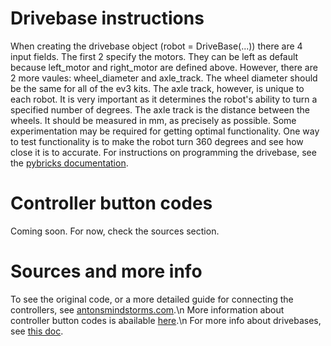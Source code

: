 # Drivebase instructions
When creating the drivebase object (robot = DriveBase(...)) there are 4 input fields. The first 2 specify the motors. They can be left as default because left_motor and right_motor are defined above. However, there are 2 more vaules: wheel_diameter and axle_track. The wheel diameter should be the same for all of the ev3 kits. The axle track, however, is unique to each robot. It is very important as it determines the robot's ability to turn a specified number of degrees. The axle track is the distance between the wheels. It should be measured in mm, as precisely as possible. Some experimentation may be required for getting optimal functionality. One way to test functionality is to make the robot turn 360 degrees and see how close it is to accurate.
For instructions on programming the drivebase, see the [pybricks documentation](https://docs.pybricks.com/en/stable/robotics.html#pybricks.robotics.DriveBase).
# Controller button codes
Coming soon. For now, check the sources section.
# Sources and more info
To see the original code, or a more detailed guide for connecting the controllers, see [antonsmindstorms.com](https://www.antonsmindstorms.com/2020/02/14/how-to-connect-a-ps4-dualshock-4-controller-to-your-mindstorms-ev3-brick-with-bluetooth/).\n
More information about controller button codes is abailable [here](https://github.com/codeadamca/ev3-python-ps4#lego-mindstorms-ev3-pthon-and-a-ps4-controller).\n
For more info about drivebases, see [this doc](https://docs.google.com/document/d/1rpNtUZS8Aor8wrZpCycvDiGADQ6NUlJ5iaD3Y8tqpQM/edit?usp=sharing).
